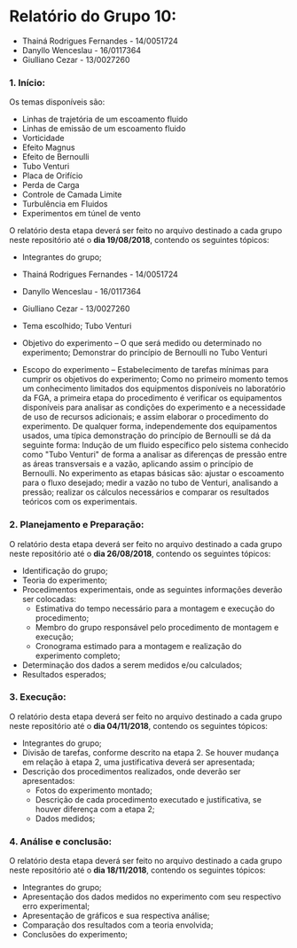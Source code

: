 # Relatório do Grupo 10: #

  - Thainá Rodrigues Fernandes - 14/0051724
  - Danyllo Wenceslau - 16/0117364
  - Giulliano Cezar - 13/0027260

### 1.	Início: ###

Os temas disponíveis são:

-	Linhas de trajetória de um escoamento fluido
-	Linhas de emissão de um escoamento fluido
-	Vorticidade
-	Efeito Magnus
-	Efeito de Bernoulli
- Tubo Venturi
-	Placa de Orifício
-	Perda de Carga
-	Controle de Camada Limite
-	Turbulência em Fluidos
-	Experimentos em túnel de vento

O relatório desta etapa deverá ser feito no arquivo destinado a cada grupo neste repositório até o **dia 19/08/2018**, contendo os seguintes tópicos:

-	Integrantes do grupo;
  - Thainá Rodrigues Fernandes - 14/0051724
  - Danyllo Wenceslau - 16/0117364
  - Giulliano Cezar - 13/0027260
  
-	Tema escolhido;
    Tubo Venturi
 
-	Objetivo do experimento – O que será medido ou determinado no experimento;
    Demonstrar do princípio de Bernoulli no Tubo Venturi

-	Escopo do experimento – Estabelecimento de tarefas mínimas para cumprir os objetivos do experimento;
    Como no primeiro momento temos um conhecimento limitados dos equipmentos disponíveis no laboratório da FGA, a primeira etapa do procedimento é verificar os equipamentos disponíveis para analisar as condições do experimento e a necessidade de uso de recursos adicionais; e assim elaborar o procedimento do experimento. De qualquer forma, independemente dos equipamentos usados, uma típica demonstração do princípio de Bernoulli se dá da seguinte forma: Indução de um fluido específico pelo sistema conhecido como "Tubo Venturi" de forma a analisar as diferenças de pressão entre as áreas transversais e a vazão, aplicando assim o princípio de Bernoulli. 
    No experimento as etapas básicas são: ajustar o escoamento para o fluxo desejado; medir a vazão no tubo de Venturi, analisando a pressão; realizar os cálculos necessários e comparar os resultados teóricos com os experimentais.

### 2.	Planejamento e Preparação: ###


O relatório desta etapa deverá ser feito no arquivo destinado a cada grupo neste repositório até o **dia 26/08/2018**, contendo os seguintes tópicos:

- Identificação do grupo;
- Teoria do experimento;
- Procedimentos experimentais, onde as seguintes informações deverão ser colocadas:
    - Estimativa do tempo necessário para a montagem e execução do procedimento;
    - Membro do grupo responsável pelo procedimento de montagem e execução;
    - Cronograma estimado para a montagem e realização do experimento completo;
- Determinação dos dados a serem medidos e/ou calculados;
- Resultados esperados;


### 3.	Execução: ###

O relatório desta etapa deverá ser feito no arquivo destinado a cada grupo neste repositório até o **dia 04/11/2018**, contendo os seguintes tópicos:

- Integrantes do grupo;
- Divisão de tarefas, conforme descrito na etapa 2. Se houver mudança em relação à etapa 2, uma justificativa deverá ser apresentada;
- Descrição dos procedimentos realizados, onde deverão ser apresentados:
  - Fotos do experimento montado;
  - Descrição de cada procedimento executado e justificativa, se houver diferença com a etapa 2;
  - Dados medidos;


### 4.	Análise e conclusão: ###


O relatório desta etapa deverá ser feito no arquivo destinado a cada grupo neste repositório até o **dia 18/11/2018**, contendo os seguintes tópicos:

-	Integrantes do grupo;
-	Apresentação dos dados medidos no experimento com seu respectivo erro experimental;
-	Apresentação de gráficos e sua respectiva análise;
-	Comparação dos resultados com a teoria envolvida;
-	Conclusões do experimento;
